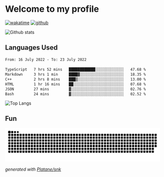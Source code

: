 # Welcome to my profile

[![wakatime](https://wakatime.com/badge/user/82c377cd-a54c-404c-b7df-177b313ca539.svg)](https://wakatime.com/@82c377cd-a54c-404c-b7df-177b313ca539)
[![github](https://img.shields.io/github/followers/xinthose?logo=github&style=plastic)](https://github.com/alanhamlett?tab=followers)

![Github stats](https://github-readme-stats.vercel.app/api?username=xinthose&show_icons=true&theme=radical&count_private=true)

## Languages Used

<!--START_SECTION:waka-->

```text
From: 16 July 2022 - To: 23 July 2022

TypeScript   7 hrs 52 mins   ████████████░░░░░░░░░░░░░   47.68 %
Markdown     3 hrs 1 min     ████▓░░░░░░░░░░░░░░░░░░░░   18.35 %
C++          2 hrs 8 mins    ███▒░░░░░░░░░░░░░░░░░░░░░   13.00 %
HTML         1 hr 16 mins    ██░░░░░░░░░░░░░░░░░░░░░░░   07.68 %
JSON         27 mins         ▓░░░░░░░░░░░░░░░░░░░░░░░░   02.76 %
Bash         24 mins         ▓░░░░░░░░░░░░░░░░░░░░░░░░   02.52 %
```

<!--END_SECTION:waka-->

![Top Langs](https://github-readme-stats.vercel.app/api/top-langs/?username=xinthose)

## Fun
![github contribution grid snake animation](https://raw.githubusercontent.com/xinthose/xinthose/output/github-contribution-grid-snake.svg)

_generated with [Platane/snk](https://github.com/Platane/snk)_
